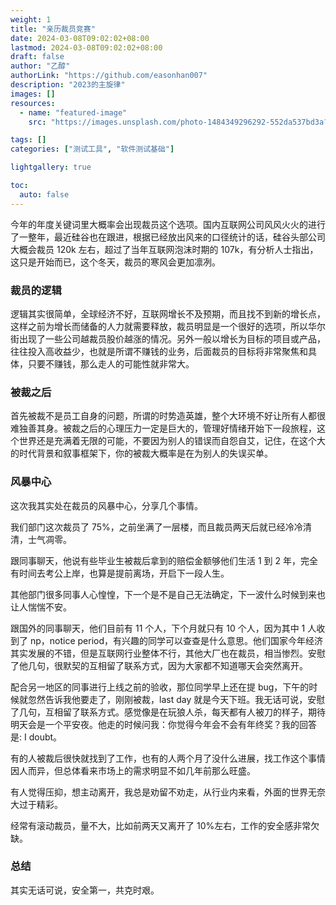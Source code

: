 ```yaml
---
weight: 1
title: "亲历裁员竞赛"
date: 2024-03-08T09:02:02+08:00
lastmod: 2024-03-08T09:02:02+08:00
draft: false
author: "乙醇"
authorLink: "https://github.com/easonhan007"
description: "2023的主旋律"
images: []
resources:
  - name: "featured-image"
    src: "https://images.unsplash.com/photo-1484349296292-552da537bd3a?w=300"

tags: []
categories: ["测试工具", "软件测试基础"]

lightgallery: true

toc:
  auto: false
---
```


今年的年度关键词里大概率会出现裁员这个选项。国内互联网公司风风火火的进行了一整年，最近硅谷也在跟进，根据已经放出风来的口径统计的话，硅谷头部公司大概会裁员 120k 左右，超过了当年互联网泡沫时期的 107k，有分析人士指出，这只是开始而已，这个冬天，裁员的寒风会更加凛冽。

### 裁员的逻辑

逻辑其实很简单，全球经济不好，互联网增长不及预期，而且找不到新的增长点，这样之前为增长而储备的人力就需要释放，裁员明显是一个很好的选项，所以华尔街出现了一些公司越裁员股价越涨的情况。另外一般以增长为目标的项目或产品，往往投入高收益少，也就是所谓不赚钱的业务，后面裁员的目标将非常聚焦和具体，只要不赚钱，那么走人的可能性就非常大。

### 被裁之后

首先被裁不是员工自身的问题，所谓的时势造英雄，整个大环境不好让所有人都很难独善其身。被裁之后的心理压力一定是巨大的，管理好情绪开始下一段旅程，这个世界还是充满着无限的可能，不要因为别人的错误而自怨自艾，记住，在这个大的时代背景和叙事框架下，你的被裁大概率是在为别人的失误买单。

### 风暴中心

这次我其实处在裁员的风暴中心，分享几个事情。

我们部门这次裁员了 75%，之前坐满了一层楼，而且裁员两天后就已经冷冷清清，士气凋零。

跟同事聊天，他说有些毕业生被裁后拿到的赔偿金额够他们生活 1 到 2 年，完全有时间去考公上岸，也算是提前离场，开启下一段人生。

其他部门很多同事人心惶惶，下一个是不是自己无法确定，下一波什么时候到来也让人惴惴不安。

跟国外的同事聊天，他们目前有 11 个人，下个月就只有 10 个人，因为其中 1 人收到了 np，notice period，有兴趣的同学可以查查是什么意思。他们国家今年经济其实发展的不错，但是互联网行业整体不行，其他大厂也在裁员，相当惨烈。安慰了他几句，很默契的互相留了联系方式，因为大家都不知道哪天会突然离开。

配合另一地区的同事进行上线之前的验收，那位同学早上还在提 bug，下午的时候就忽然告诉我他要走了，刚刚被裁，last day 就是今天下班。我无话可说，安慰了几句，互相留了联系方式。感觉像是在玩狼人杀，每天都有人被刀的样子，期待明天会是一个平安夜。他走的时候问我：你觉得今年会不会有年终奖？我的回答是: I doubt。

有的人被裁后很快就找到了工作，也有的人两个月了没什么进展，找工作这个事情因人而异，但总体看来市场上的需求明显不如几年前那么旺盛。

有人觉得压抑，想主动离开，我总是劝留不劝走，从行业内来看，外面的世界无奈大过于精彩。

经常有滚动裁员，量不大，比如前两天又离开了 10%左右，工作的安全感非常欠缺。

### 总结

其实无话可说，安全第一，共克时艰。

